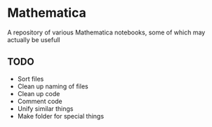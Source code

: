 # Mathematica

A repository of various Mathematica notebooks, some of which may actually be usefull

## TODO 
- Sort files
- Clean up naming of files
- Clean up code
- Comment code
- Unify similar things
- Make folder for special things
